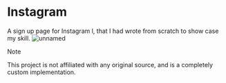 # Instagram
A sign up page for Instagram l, that I had wrote from scratch to show case my skill.
![unnamed](https://github.com/user-attachments/assets/0349b8e1-5bc6-410f-a7c7-1832ebd4b671)


> [!NOTE]
 This project is not affiliated with any original source, and is a completely custom implementation.
